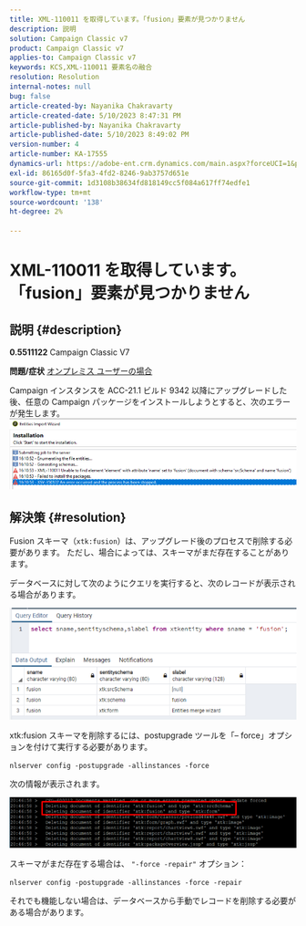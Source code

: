 ```yaml
---
title: XML-110011 を取得しています。「fusion」要素が見つかりません
description: 説明
solution: Campaign Classic v7
product: Campaign Classic v7
applies-to: Campaign Classic v7
keywords: KCS,XML-110011 要素名の融合
resolution: Resolution
internal-notes: null
bug: false
article-created-by: Nayanika Chakravarty
article-created-date: 5/10/2023 8:47:31 PM
article-published-by: Nayanika Chakravarty
article-published-date: 5/10/2023 8:49:02 PM
version-number: 4
article-number: KA-17555
dynamics-url: https://adobe-ent.crm.dynamics.com/main.aspx?forceUCI=1&pagetype=entityrecord&etn=knowledgearticle&id=bfce3ce1-73ef-ed11-8849-6045bd006239
exl-id: 86165d0f-5fa3-4fd2-8246-9ab3757d651e
source-git-commit: 1d3108b38634fd818149cc5f084a617ff74edfe1
workflow-type: tm+mt
source-wordcount: '138'
ht-degree: 2%

---
```


# XML-110011 を取得しています。「fusion」要素が見つかりません

## 説明 {#description}

<b>0.5511122</b>
Campaign Classic V7


<b>問題/症状</b>
<u>オンプレミス ユーザーの場合</u>

Campaign インスタンスを ACC-21.1 ビルド 9342 以降にアップグレードした後、任意の Campaign パッケージをインストールしようとすると、次のエラーが発生します。
<br>![](assets/___c0ce3ce1-73ef-ed11-8849-6045bd006239___.png)

## 解決策 {#resolution}


Fusion スキーマ（`xtk:fusion`）は、アップグレード後のプロセスで削除する必要があります。 ただし、場合によっては、スキーマがまだ存在することがあります。

データベースに対して次のようにクエリを実行すると、次のレコードが表示される場合があります。

![](assets/5cf5ba8b-f838-ec11-b6e6-000d3a348885.png)

xtk:fusion スキーマを削除するには、postupgrade ツールを「– force」オプションを付けて実行する必要があります。

`nlserver config -postupgrade -allinstances -force`

次の情報が表示されます。

![](assets/406e7298-f938-ec11-b6e6-000d3a348885.png)

スキーマがまだ存在する場合は、 `"-force -repair"` オプション：

`nlserver config -postupgrade -allinstances -force -repair`

それでも機能しない場合は、データベースから手動でレコードを削除する必要がある場合があります。
